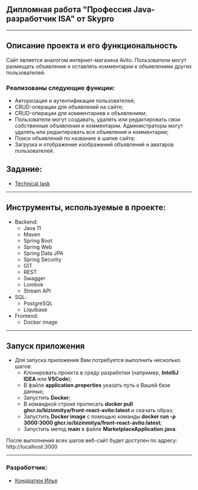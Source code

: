 
<div>

## Дипломная работа "Профессия Java-разработчик ISA" от Skypro
</div>

___
## Описание проекта и его функциональность

Сайт является аналогом интернет-магазина Avito. 
Пользователи могут размещать объявления и оставлять комментарии к объявлениям других пользователей.

### Реализованы следующие функции:

- Авторизация и аутентификация пользователей;
- CRUD-операции для объявлений на сайте;
- CRUD-операции для комментариев к объявлениям;
- Пользователи могут создавать, удалять или редактировать свои собственные объявления и комментарии. Администраторы могут удалять или редактировать все объявления и комментарии;
- Поиск объявлений по названию в шапке сайта;
- Загрузка и отображение изображений объявлений и аватаров пользователей.

## Задание:
- [Technical task](https://skyengpublic.notion.site/02df5c2390684e3da20c7a696f5d463d)

___
## Инструменты, используемые в проекте:
* Backend:
    - Java 11
    - Maven
    - Spring Boot
    - Spring Web
    - Spring Data JPA
    - Spring Security
    - GIT
    - REST
    - Swagger
    - Lombok
    - Stream API
* SQL:
    - PostgreSQL
    - Liquibase
* Frontend:
    - Docker image

___
## Запуск приложения
* Для запуска приложения Вам потребуется выполнить несколько шагов:
    - Клонировать проекта в среду разработки (например, **IntelliJ IDEA** или **VSCode**);
    - В файле **application.properties** указать путь к Вашей базе данных;
    - Запустить **Docker**;
    - В командной строке прописать **docker pull ghcr.io/bizinmitya/front-react-avito:latest** и скачать образ;
    - Запустить **Docker image** с помощью команды **docker run -p 3000:3000 ghcr.io/bizinmitya/front-react-avito:latest**;
    - Запустить метод **main** в файле **MarketplaceApplication.java**.

После выполнения всех шагов веб-сайт будет доступен по адресу: http://localhost:3000

___
### Разработчик:
- [Кондратюк Илья](https://github.com/weare4saken)

 
